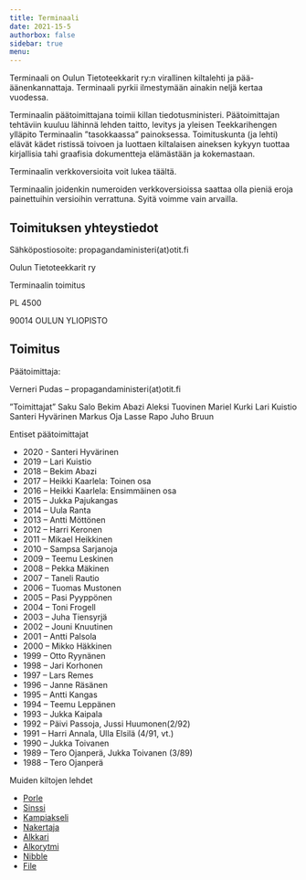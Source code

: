 ```yaml
---
title: Terminaali
date: 2021-15-5
authorbox: false
sidebar: true
menu:
---
```


Terminaali on Oulun Tietoteekkarit ry:n virallinen kiltalehti ja pää-äänenkannattaja. Terminaali pyrkii ilmestymään ainakin neljä kertaa vuodessa.

Terminaalin päätoimittajana toimii killan tiedotusministeri. Päätoimittajan tehtäviin kuuluu lähinnä lehden taitto, levitys ja yleisen Teekkarihengen ylläpito Terminaalin ”tasokkaassa” painoksessa. Toimituskunta (ja lehti) elävät kädet ristissä toivoen ja luottaen kiltalaisen aineksen kykyyn tuottaa kirjallisia tahi graafisia dokumentteja elämästään ja kokemastaan.

Terminaalin verkkoversioita voit lukea täältä.

Terminaalin joidenkin numeroiden verkkoversioissa saattaa olla pieniä eroja painettuihin versioihin verrattuna. Syitä voimme vain arvailla.

## Toimituksen yhteystiedot
Sähköpostiosoite: propagandaministeri(at)otit.fi

Oulun Tietoteekkarit ry

Terminaalin toimitus

PL 4500

90014 OULUN YLIOPISTO

## Toimitus

Päätoimittaja:

Verneri Pudas – propagandaministeri(at)otit.fi

”Toimittajat”
Saku Salo
Bekim Abazi
Aleksi Tuovinen
Mariel Kurki
Lari Kuistio
Santeri Hyvärinen
Markus Oja
Lasse Rapo
Juho Bruun

Entiset päätoimittajat
- 2020 - Santeri Hyvärinen
- 2019 – Lari Kuistio
- 2018 – Bekim Abazi
- 2017 – Heikki Kaarlela: Toinen osa
- 2016 – Heikki Kaarlela: Ensimmäinen osa
- 2015 – Jukka Pajukangas
- 2014 – Uula Ranta
- 2013 – Antti Möttönen
- 2012 – Harri Keronen
- 2011 – Mikael Heikkinen
- 2010 – Sampsa Sarjanoja
- 2009 – Teemu Leskinen
- 2008 – Pekka Mäkinen
- 2007 – Taneli Rautio
- 2006 – Tuomas Mustonen
- 2005 – Pasi Pyyppönen
- 2004 – Toni Frogell
- 2003 – Juha Tiensyrjä
- 2002 – Jouni Knuutinen
- 2001 – Antti Palsola
- 2000 – Mikko Häkkinen
- 1999 – Otto Ryynänen
- 1998 – Jari Korhonen
- 1997 – Lars Remes
- 1996 – Janne Räsänen
- 1995 – Antti Kangas
- 1994 – Teemu Leppänen
- 1993 – Jukka Kaipala
- 1992 – Päivi Passoja, Jussi Huumonen(2/92)
- 1991 – Harri Annala, Ulla Elsilä (4/91, vt.)
- 1990 – Jukka Toivanen
- 1989 – Tero Ojanperä, Jukka Toivanen (3/89)
- 1988 – Tero Ojanperä

Muiden kiltojen lehdet
- [Porle](http://www.prosessikilta.fi/index.php/kilta/porle)
- [Sinssi](http://www.sik.fi/index.php/fi/palvelut/sinssi)
- [Kampiakseli](http://palkki.oulu.fi/kilta/palvelut/kampiakseli)
- [Nakertaja](http://www.ymparistorakentajakilta.net/cms/index.php/nakertaja.html)
- [Alkkari](http://oulunarkkitehtikilta.net/kilta/julkaisut/)
- [Alkorytmi](http://www.tietokilta.fi/alkorytmi/)
- [Nibble](http://tite.cs.tut.fi/wiki/nibble)
- [File](http://www.digit.fi/toiminta.php?s=575)